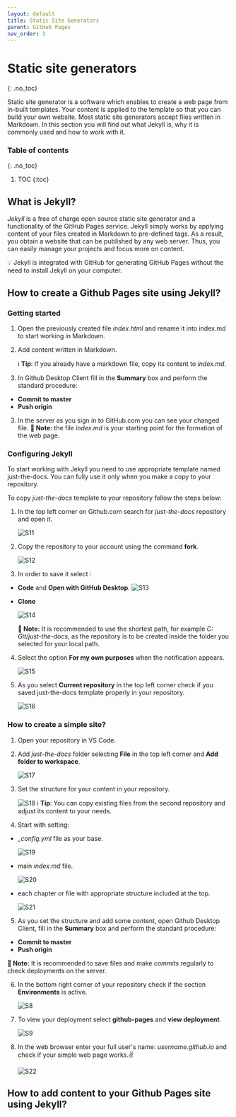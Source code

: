 ```yaml
---
layout: default
title: Static Site Generators
parent: GitHub Pages
nav_order: 3
---
```



# Static site generators
{: .no_toc}

Static site generator is a software which enables to create a web page from in-built templates. Your content is applied to the template so that you can build your own website. Most static site generators accept files written in Markdown. In this section you will find out what Jekyll is, why it is commonly used and how to work with it.
### Table of contents
{: .no_toc}

1. TOC
{:toc}


## What is Jekyll?
*Jekyll* is a free of charge open source static site generator and a functionality of the GitHub Pages service. Jekyll simply works by applying content of your files created in Markdown to pre-defined tags. As a result, you obtain a website that can be published by any web server. Thus, you can easily manage your projects and focus more on content.

💡 Jekyll is integrated with GitHub for generating GitHub Pages without the need to install Jekyll on your computer.

## How to create a Github Pages site using Jekyll?
### Getting started


1. Open the previously created file *index.html* and rename it into index.md to start working in Markdown.
2. Add content written in Markdown.

   ℹ️ **Tip**: If you already have a markdown file, copy its content to *index.md*.
3. In Github Desktop Client fill in the **Summary** box and perform the standard procedure:
-   **Commit to master**
-   **Push origin**

3. In the server as you sign in to GitHub.com you can see your changed file.
   **📝 Note:** the file *index.md* is your starting point for the formation of the web page.

### Configuring Jekyll
To start working with Jekyll you need to use appropriate template named just-the-docs. You can fully use it only when you make a copy to your repository.

To copy *just-the-docs* template to your repository follow the steps below:
1. In the top left corner on Github.com search for *just-the-docs* repository and open it.

   ![S11](../../assets/images/screen_11.jpg)

2. Copy the repository to your account using the command **fork**.

   ![S12](../../assets/images/screen_12.jpg)


3. In order to save it select :
   
-  **Code** and **Open with GitHub Desktop**.
   ![S13](../../assets/images/screen_13.jpg)
-  **Clone**

   ![S14](../../assets/images/screen_14.jpg)


   **📝 Note:** It is recommended to use the shortest path, for example *C: Git/just-the-docs*, as the repository is to be created inside the folder you selected for your local path.

4. Select the option **For my own purposes** when the notification appears.

   ![S15](../../assets/images/Screen_15.jpg)

5. As you select **Current repository** in the top left corner check if you  saved just-the-docs template properly in your repository.

   ![S16](../../assets/images/screen_16.jpg)

### How to create a simple site?
1. Open your repository in VS Code.
2. Add *just-the-docs* folder selecting **File** in the top left corner and **Add folder to workspace**.

   ![S17](../../assets/images/screen_17.jpg)

3. Set the structure for your content in your repository.

   ![S18](../../assets/images/screen_18.jpg)
 ℹ️ **Tip**: You can copy existing files from the second repository and adjust its content to your needs.

4. Start with setting: 

- *_config.yml* file as your base.

   ![S19](../../assets/images/screen_19.jpg)

- main *index.md* file.

   ![S20](../../assets/images/screen_20.jpg)

- each chapter or file with appropriate structure included at the top.

   ![S21](../../assets/images/Screen_21.jpg)
   
5. As you set the structure and add some content, open Github Desktop Client, fill in the **Summary** box and perform the standard procedure:
-   **Commit to master**
-   **Push origin**

**📝 Note:** It is recommended to save files and make *commits* regularly to check deployments on the server.

6. In the bottom right corner of your repository check if the section **Environments** is active.

   ![S8](../../assets/images/screen_8.jpg)
   
7. To view your deployment select **github-pages** and **view deployment**.

   ![S9](../../assets/images/screen_9.jpg)
   
8. In the web browser enter your full user's name: *username.github.io* and check if your simple web page works.✌️

   ![S22](../../assets/images/Screen_22.jpg)



## How to add content to your Github Pages site using Jekyll?








